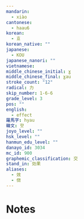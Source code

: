 ```yaml
---
mandarin:
  - xiào
cantonese:
  - haau6
korean:
  - 효
korean_native: ""
japanese:
  - KOU
japanese_nanori: ""
vietnamese:
middle_chinese_initial: ɣ
middle_chinese_final: ɣau
stroke_count: "12"
radical: 力
skip_number: 1-6-6
grade_level: 3
pos: ""
english:
  - effect
羅馬字: hyau
韓文: 햣
joyo_level: ""
hsk_level: ""
hanmun_edu_level: ""
danayo_id: 3034
mc_id: 900
graphemic_classification: 交
stand_in: 効果
aliases:
  - 效
  - 傚
---
```


# Notes
